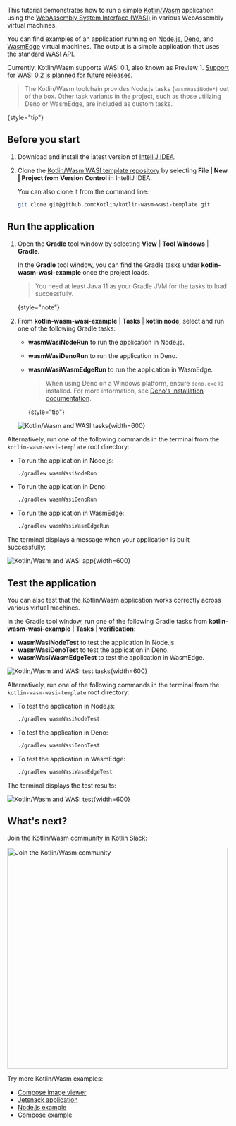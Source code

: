 [//]: # (title: Get started with Kotlin/Wasm and WASI)

<primary-label ref="beta"/> 

This tutorial demonstrates how to run a simple [Kotlin/Wasm](wasm-overview.md) application using the [WebAssembly System Interface (WASI)](https://wasi.dev/) 
in various WebAssembly virtual machines.

You can find examples of an application running on [Node.js](https://nodejs.org/en), [Deno](https://deno.com/),
and [WasmEdge](https://wasmedge.org/) virtual machines. The output is a simple application that uses the standard WASI API.

Currently, Kotlin/Wasm supports WASI 0.1, also known as Preview 1.
[Support for WASI 0.2 is planned for future releases](https://youtrack.jetbrains.com/issue/KT-64568).

> The Kotlin/Wasm toolchain provides Node.js tasks (`wasmWasiNode*`) out of the box.
> Other task variants in the project, such as those utilizing Deno or WasmEdge, are included as custom tasks.
>
{style="tip"}

## Before you start

1. Download and install the latest version of [IntelliJ IDEA](https://www.jetbrains.com/idea/).

2. Clone the [Kotlin/Wasm WASI template repository](https://github.com/Kotlin/kotlin-wasm-wasi-template) by selecting 
   **File | New | Project from Version Control** in IntelliJ IDEA.

   You can also clone it from the command line:
   
   ```bash
   git clone git@github.com:Kotlin/kotlin-wasm-wasi-template.git
   ```

## Run the application

1. Open the **Gradle** tool window by selecting **View** | **Tool Windows** | **Gradle**. 
   
   In the **Gradle** tool window, you can find the Gradle tasks under **kotlin-wasm-wasi-example** once the project loads.

   > You need at least Java 11 as your Gradle JVM for the tasks to load successfully.
   >
   {style="note"}

2. From **kotlin-wasm-wasi-example** | **Tasks** | **kotlin node**, select and run one of the following Gradle tasks:

   * **wasmWasiNodeRun** to run the application in Node.js.
   * **wasmWasiDenoRun** to run the application in Deno.
   * **wasmWasiWasmEdgeRun** to run the application in WasmEdge.

     > When using Deno on a Windows platform, ensure `deno.exe` is installed. For more information,
     > see [Deno's installation documentation](https://docs.deno.com/runtime/manual/getting_started/installation).
     >
     {style="tip"}

   ![Kotlin/Wasm and WASI tasks](wasm-wasi-gradle-task.png){width=600}
   
Alternatively, run one of the following commands 
in the terminal from the ` kotlin-wasm-wasi-template` root directory:

* To run the application in Node.js:

  ```bash
  ./gradlew wasmWasiNodeRun
  ```

* To run the application in Deno:

  ```bash
  ./gradlew wasmWasiDenoRun
  ```

* To run the application in WasmEdge:

  ```bash
  ./gradlew wasmWasiWasmEdgeRun
  ```

The terminal displays a message when your application is built successfully:

![Kotlin/Wasm and WASI app](wasm-wasi-app-terminal.png){width=600}

## Test the application

You can also test that the Kotlin/Wasm application works correctly across various virtual machines.

In the Gradle tool window, run one of the following Gradle tasks from **kotlin-wasm-wasi-example** | **Tasks** | **verification**:

* **wasmWasiNodeTest** to test the application in Node.js.
* **wasmWasiDenoTest** to test the application in Deno.
* **wasmWasiWasmEdgeTest** to test the application in WasmEdge.

![Kotlin/Wasm and WASI test tasks](wasm-wasi-testing-task.png){width=600}

Alternatively, run one of the following commands
in the terminal from the ` kotlin-wasm-wasi-template` root directory:
    
* To test the application in Node.js:

  ```bash
  ./gradlew wasmWasiNodeTest
  ```
   
* To test the application in Deno:
   
  ```bash
  ./gradlew wasmWasiDenoTest
  ```

* To test the application in WasmEdge:

  ```bash
  ./gradlew wasmWasiWasmEdgeTest
  ```

The terminal displays the test results:

![Kotlin/Wasm and WASI test](wasm-wasi-tests-results.png){width=600}

## What's next?

Join the Kotlin/Wasm community in Kotlin Slack:

<a href="https://slack-chats.kotlinlang.org/c/webassembly"><img src="join-slack-channel.svg" width="500" alt="Join the Kotlin/Wasm community" style="block"/></a>

Try more Kotlin/Wasm examples:

* [Compose image viewer](https://github.com/JetBrains/compose-multiplatform/tree/master/examples/imageviewer)
* [Jetsnack application](https://github.com/JetBrains/compose-multiplatform/tree/master/examples/jetsnack)
* [Node.js example](https://github.com/Kotlin/kotlin-wasm-nodejs-template)
* [Compose example](https://github.com/Kotlin/kotlin-wasm-compose-template)